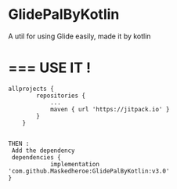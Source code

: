 # GlidePalByKotlin
A util for using Glide easily, made it by kotlin

===
USE IT !
===

```Add it in your root build.gradle at the end of repositories:
allprojects {
		repositories {
			...
			maven { url 'https://jitpack.io' }
		}
	}
  
 
THEN :
 Add the dependency
 dependencies {
	        implementation 'com.github.Maskedheroe:GlidePalByKotlin:v3.0'
}
```
